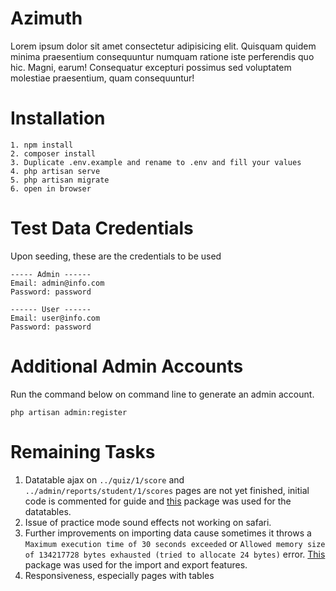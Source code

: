 # Azimuth

Lorem ipsum dolor sit amet consectetur adipisicing elit. Quisquam quidem minima praesentium consequuntur numquam ratione iste perferendis quo hic. Magni, earum! Consequatur excepturi possimus sed voluptatem molestiae praesentium, quam consequuntur!


# Installation

```
1. npm install
2. composer install
3. Duplicate .env.example and rename to .env and fill your values
4. php artisan serve
5. php artisan migrate
6. open in browser
```

# Test Data Credentials

Upon seeding, these are the credentials to be used

```
----- Admin ------
Email: admin@info.com
Password: password

------ User ------
Email: user@info.com
Password: password
```

# Additional Admin Accounts

Run the command below on command line to generate an admin account.

```
php artisan admin:register
```

# Remaining Tasks

1. Datatable ajax on `../quiz/1/score` and `../admin/reports/student/1/scores` pages are not yet finished, initial code is commented for guide and [this](https://github.com/yajra/laravel-datatables) package was used for the datatables.
2. Issue of practice mode sound effects not working on safari.
3. Further improvements on importing data cause sometimes it throws a `Maximum execution time of 30 seconds exceeded` or `Allowed memory size of 134217728 bytes exhausted (tried to allocate 24 bytes)` error. [This](https://github.com/Maatwebsite/Laravel-Excel) package was used for the import and export features.
4. Responsiveness, especially pages with tables
